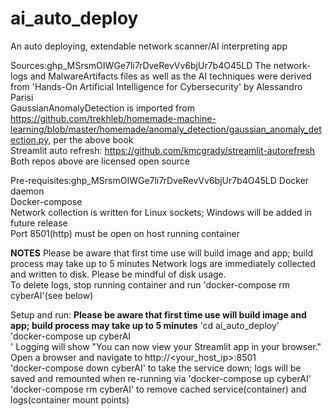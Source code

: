 # ai_auto_deploy

An auto deploying, extendable network scanner/AI interpreting app

Sources: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
The network-logs and MalwareArtifacts files as well as the AI techniques were derived from 'Hands-On Artificial Intelligence for Cybersecurity' by Alessandro Parisi<br />
GaussianAnomalyDetection is imported from https://github.com/trekhleb/homemade-machine-learning/blob/master/homemade/anomaly_detection/gaussian_anomaly_detection.py, per the above book<br />
Streamlit auto refresh: https://github.com/kmcgrady/streamlit-autorefresh<br />
Both repos above are licensed open source<br />

Pre-requisites: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
Docker daemon<br />
Docker-compose<br />
Network collection is written for Linux sockets; Windows will be added in future release<br />
Port 8501(http) must be open on host running container<br />

**NOTES**
Please be aware that first time use will build image and app; build process may take up to 5 minutes
Network logs are immediately collected and written to disk. Please be mindful of disk usage.<br />
To delete logs, stop running container and run 'docker-compose rm cyberAI'(see below)

Setup and run:
**Please be aware that first time use will build image and app; build process may take up to 5 minutes**
'cd ai_auto_deploy'<br />
'docker-compose up cyberAI<br />'
Logging will show "You can now view your Streamlit app in your browser."<br />
Open a browser and navigate to http://<your_host_ip>:8501<br />
'docker-compose down cyberAI' to take the service down; logs will be saved and remounted when re-running via 'docker-compose up cyberAI'<br />
'docker-compose rm cyberAI' to remove cached service(container) and logs(container mount points)<br />
